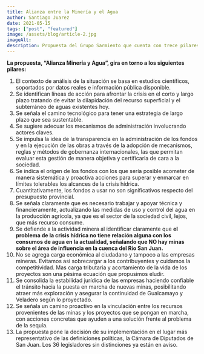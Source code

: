 ```yaml
---
title: Alianza entre la Minería y el Agua
author: Santiago Juarez
date: 2021-05-15
tags: ["post", "featured"]
image: /assets/blog/article-2.jpg
imageAlt: 
description: Propuesta del Grupo Sarmiento que cuenta con trece pilares principales
---
```


**La propuesta, “Alianza Minería y Agua”, gira en torno a los siguientes pilares:**

1. El contexto de análisis de la situación se basa en estudios científicos, soportados por datos reales e información pública disponible.
2. Se identifican líneas de acción para afrontar la crisis en el corto y largo plazo tratando de evitar la dilapidación del recurso superficial y el subterráneo de aguas existentes hoy.
3. Se señala el camino tecnológico para tener una estrategia de largo plazo que sea sustentable.
4. Se sugiere adecuar los mecanismos de administración involucrando actores claves.
5. Se impulsa la idea de la transparencia en la administración de los fondos y en la ejecución de las obras a través de la adopción de mecanismos, reglas y métodos de gobernanza internacionales, las que permitan evaluar esta gestión de manera objetiva y certificarla de cara a la sociedad.
6. Se indica el origen de los fondos con los que sería posible acometer de manera sistemática y proactiva acciones para superar y enmarcar en límites tolerables los alcances de la crisis hídrica.
7. Cuantitativamente, los fondos a usar no son significativos respecto del presupuesto provincial.
8. Se señala claramente que es necesario trabajar y apoyar técnica y financieramente, actualizando las medidas de uso y control del agua en la producción agrícola, ya que es el sector de la sociedad civil, lejos, que más recurso consume.
9.  Se defiende a la actividad minera al identificar claramente que **el problema de la crisis hídrica no tiene relación alguna con los consumos de agua en la actualidad, señalando que NO hay minas sobre el área de influencia en la cuenca del Rio San Juan.**
10. No se agrega carga económica al ciudadano y tampoco a las empresas mineras. Evitamos así sobrecargar a los contribuyentes y cuidamos la competitividad. Mas carga tributaria y acortamiento de la vida de los proyectos son una pésima ecuación que propusimos eludir.
11. Se consolida la estabilidad jurídica de las empresas haciendo confiable el tránsito hacia la puesta en marcha de nuevas minas, posibilitando atraer más exploración y asegurar la continuidad de Gualcamayo y Veladero según lo proyectado.
12. Se señala un camino proactivo en la vinculación entre los recursos provenientes de las minas y los proyectos que se pongan en marcha, con acciones concretas que ayuden a una solución frente al problema de la sequía.
13. La propuesta pone la decisión de su implementación en el lugar más representativo de las definiciones políticas, la Cámara de Diputados de San Juan. Los 36 legisladores sin distinciones ya están en aviso.
